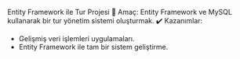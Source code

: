  Entity Framework ile Tur Projesi
📌 Amaç: Entity Framework  ve MySQL  kullanarak bir tur yönetim sistemi oluşturmak.
✔️ Kazanımlar:

* Gelişmiş veri işlemleri uygulamaları.
* Entity Framework ile tam bir sistem geliştirme.


